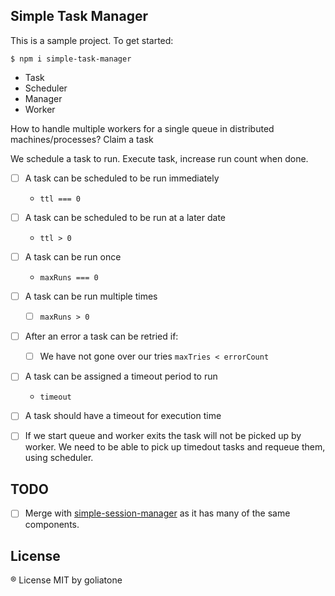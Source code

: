## Simple Task Manager

This is a sample project. To get started:

```
$ npm i simple-task-manager
```

* Task
* Scheduler
* Manager
* Worker

How to handle multiple workers for a single queue in distributed machines/processes?
Claim a task


We schedule a task to run.
Execute task, increase run count when done.

- [ ] A task can be scheduled to be run immediately 
    - `ttl === 0`
- [ ] A task can be scheduled to be run at a later date
    - `ttl > 0`
- [ ] A task can be run once
    - `maxRuns === 0`
- [ ] A task can be run multiple times
    - [ ] `maxRuns > 0`

- [ ] After an error a task can be retried if:
    - [ ] We have not gone over our tries `maxTries < errorCount`
- [ ] A task can be assigned a timeout period to run
    - `timeout`

- [ ] A task should have a timeout for execution time

- [ ] If we start queue and worker exits the task will not be picked up by worker. We need to be able to pick up timedout tasks and requeue them, using scheduler.

## TODO

- [ ] Merge with [simple-session-manager](https://github.com/goliatone/simple-session-manage) as it has many of the same components.


## License
® License MIT by goliatone
